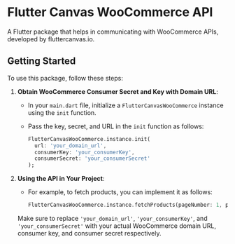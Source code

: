 # Flutter Canvas WooCommerce API

A Flutter package that helps in communicating with WooCommerce APIs, developed by fluttercanvas.io.

## Getting Started

To use this package, follow these steps:

1. **Obtain WooCommerce Consumer Secret and Key with Domain URL**:

   - In your `main.dart` file, initialize a `FlutterCanvasWooCommerce` instance using the `init` function.
   - Pass the key, secret, and URL in the `init` function as follows:

     ```dart
     FlutterCanvasWooCommerce.instance.init(
       url: 'your_domain_url',
       consumerKey: 'your_consumerKey',
       consumerSecret: 'your_consumerSecret'
     );
     ```

2. **Using the API in Your Project**:

   - For example, to fetch products, you can implement it as follows:

     ```dart
     FlutterCanvasWooCommerce.instance.fetchProducts(pageNumber: 1, perPage: 15);
     ```

   Make sure to replace `'your_domain_url'`, `'your_consumerKey'`, and `'your_consumerSecret'` with your actual WooCommerce domain URL, consumer key, and consumer secret respectively.
